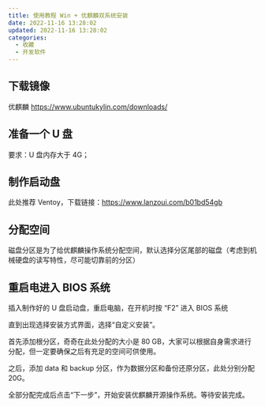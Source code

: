 ```yaml
---
title: 使用教程 Win + 优麒麟双系统安装
date: 2022-11-16 13:28:02
updated: 2022-11-16 13:28:02
categories:
  - 收藏
  - 开发软件
---
```


## 下载镜像

优麒麟
<https://www.ubuntukylin.com/downloads/>

## 准备一个 U 盘

要求：U 盘内存大于 4G；

## 制作启动盘

此处推荐 Ventoy，下载链接：<https://www.lanzoui.com/b01bd54gb>

## 分配空间

磁盘分区是为了给优麒麟操作系统分配空间，默认选择分区尾部的磁盘（考虑到机械硬盘的读写特性，尽可能切靠前的分区）

## 重启电进入 BIOS 系统

插入制作好的 U 盘启动盘，重启电脑，在开机时按 “F2” 进入 BIOS 系统

直到出现选择安装方式界面，选择“自定义安装”。

首先添加根分区，奇奇在此处分配的大小是 80 GB，大家可以根据自身需求进行分配，但一定要确保之后有充足的空间可供使用。

之后，添加 data 和 backup 分区，作为数据分区和备份还原分区，此处分别分配 20G。

全部分配完成后点击“下一步”，开始安装优麒麟开源操作系统。等待安装完成。

